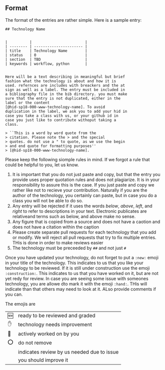 <!-- -*- mode: markdown; fill-column: 55 -*- -->


## Format

The format of the entries are rather simple. Here is a
sample entry:

```
## Technology Name


|          |                        |
| -------- | ---------------------- |
| title    | Technology Name        | 
| status   | 0                      |
| section  | TBD                    |
| keywords | workflow, python       |


Here will be a text describing in meaningful but brief
fashion what the technology is about and how it is
used. refernces are includes with breackers and the at
sign as well as a label. The entry must be included in
a bibliography file in the bib directory. you must make
sure that the entry is not duplicated, either in the
label or the content
[@hid-sp18-000-www-technology-name]. To avoid
duplication in the label, we ask you to add your hid in
case you take a class with us, or your github id in
case you just like to contribute withoput taking a
class.

> ``This is a word by word quote from the
> citation. Please note the > and the special
> quotes. do not use a " to quote, as we use the begin
> and end quote for formatting purposes''
> [@hid-sp18-000-www-technology-name].

```

Please keep the following siomple rules in mind. If we
forgot a rule that could be helpful to you, let us know.

1. It is important that you do not just paste and copy,
   but that the entry you provide uses proper quotation
   rules and does not plagiarize. It is in your
   responsibility to assure this is the case.  If you
   just paste and copy we rather like not to recieve
   your contribution. Naturally if you are the author of
   the technology, you certainly can paste, but in case
   you do a class you will not be able to do so.
2. Any entry will be rejected if it uses the words
   *below*, *above*, *left*, and *right* to refer to
   descriptions in your text.  Electronic
   publicates are relativeand terms such as below, and
   above make no sense.
3. Any figure that is copied from a source and does not
   have a caotion and does not have a citation within
   the caption
4. Please create separate pull requests for each
   technology that you add or modify. We will reject all
   pull requests that try to fix multiple entries. THis
   is done in order to make reviews easier
5. The technology must be preceeded by  `##` and not
   just `#`

Once you have updated your technology, do not forget to
put a `:new:` emoji in your title of the
technology. This indicates to us that you like your
technology to be reviewed. If it is still under
construction use the emoji `:construction:`. This
indicates to us that you have worked on it, but are not
yet redy for review. In case you are seeing some issue
with someones technology, you are allowe dto mark it
with the emoji `:hand:`. THis will indicate than that
others may need to look at it. ALso provide comments if
you can.

The emojis are

|      |      |
| ---- | ---- |
| :new: |  ready to be reviewed and graded |
| :hand: | technology needs improvement |
| :construction: | actively worked on by you |
| :o: | do not remove |
|     | indicates review by us needed due to issue|
|     | you should improve it |



